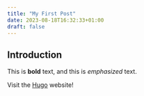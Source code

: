 ```yaml
---
title: "My First Post"
date: 2023-08-18T16:32:33+01:00
draft: false
---
```

## Introduction

This is **bold** text, and this is *emphasized* text.

Visit the [Hugo](https://gohugo.io) website!
